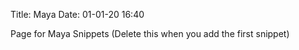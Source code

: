 Title: Maya
Date: 01-01-20 16:40

Page for Maya Snippets (Delete this when you add the first snippet)